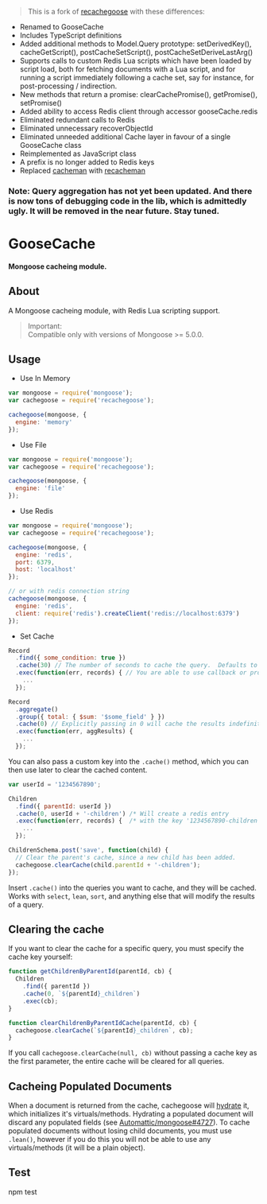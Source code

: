 > This is a fork of [recachegoose](https://github.com/aalfiann/recachegoose) with these differences:
- Renamed to GooseCache
- Includes TypeScript definitions
- Added additional methods to Model.Query prototype: setDerivedKey(), cacheGetScript(), postCacheSetScript(), postCacheSetDeriveLastArg()
- Supports calls to custom Redis Lua scripts which have been loaded by script load, both for fetching documents with a Lua script, and for running a script immediately following a cache set, say for instance, for post-processing / indirection.
- New methods that return a promise: clearCachePromise(), getPromise(), setPromise()
- Added ability to access Redis client through accessor gooseCache.redis
- Eliminated redundant calls to Redis
- Eliminated unnecessary recoverObjectId
- Eliminated unneeded additional Cache layer in favour of a single GooseCache class
- Reimplemented as JavaScript class
- A prefix is no longer added to Redis keys
- Replaced [cacheman](https://github.com/cayasso/cacheman) with [recacheman](https://github.com/aalfiann/recacheman)

### Note: Query aggregation has not yet been updated.  And there is now tons of debugging code in the lib, which is admittedly ugly.  It will be removed in the near future.  Stay tuned.

# GooseCache #

#### Mongoose cacheing module. ####

## About ##

A Mongoose cacheing module, with Redis Lua scripting support.

> Important:  
  Compatible only with versions of Mongoose >= 5.0.0.



## Usage ##

- Use In Memory
```javascript
var mongoose = require('mongoose');
var cachegoose = require('recachegoose');

cachegoose(mongoose, {
  engine: 'memory'
});
```

- Use File
```javascript
var mongoose = require('mongoose');
var cachegoose = require('recachegoose');

cachegoose(mongoose, {
  engine: 'file'
});
```

- Use Redis
```javascript
var mongoose = require('mongoose');
var cachegoose = require('recachegoose');

cachegoose(mongoose, {
  engine: 'redis',
  port: 6379,
  host: 'localhost'
});

// or with redis connection string
cachegoose(mongoose, {
  engine: 'redis',
  client: require('redis').createClient('redis://localhost:6379')
});
```

- Set Cache
```js
Record
  .find({ some_condition: true })
  .cache(30) // The number of seconds to cache the query.  Defaults to 60 seconds.
  .exec(function(err, records) { // You are able to use callback or promise
    ...
  });

Record
  .aggregate()
  .group({ total: { $sum: '$some_field' } })
  .cache(0) // Explicitly passing in 0 will cache the results indefinitely.
  .exec(function(err, aggResults) {
    ...
  });
```

You can also pass a custom key into the `.cache()` method, which you can then use later to clear the cached content.

```javascript
var userId = '1234567890';

Children
  .find({ parentId: userId })
  .cache(0, userId + '-children') /* Will create a redis entry          */
  .exec(function(err, records) {  /* with the key '1234567890-children' */
    ...
  });

ChildrenSchema.post('save', function(child) {
  // Clear the parent's cache, since a new child has been added.
  cachegoose.clearCache(child.parentId + '-children');
});
```

Insert `.cache()` into the queries you want to cache, and they will be cached.  Works with `select`, `lean`, `sort`, and anything else that will modify the results of a query.

## Clearing the cache ##

If you want to clear the cache for a specific query, you must specify the cache key yourself:

```js
function getChildrenByParentId(parentId, cb) {
  Children
    .find({ parentId })
    .cache(0, `${parentId}_children`)
    .exec(cb);
}

function clearChildrenByParentIdCache(parentId, cb) {
  cachegoose.clearCache(`${parentId}_children`, cb);
}
```

If you call `cachegoose.clearCache(null, cb)` without passing a cache key as the first parameter, the entire cache will be cleared for all queries.

## Cacheing Populated Documents ##

When a document is returned from the cache, cachegoose will [hydrate](http://mongoosejs.com/docs/api.html#model_Model.hydrate) it, which initializes it's virtuals/methods. Hydrating a populated document will discard any populated fields (see [Automattic/mongoose#4727](https://github.com/Automattic/mongoose/issues/4727)). To cache populated documents without losing child documents, you must use `.lean()`, however if you do this you will not be able to use any virtuals/methods (it will be a plain object).

## Test ##
npm test
